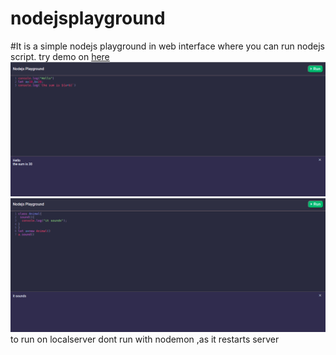# nodejsplayground
#It is a simple nodejs playground in web interface where you can run nodejs script.
try demo on <a href="https://playnode.herokuapp.com/">here</a>
<img src="./nodejsplay.png"><br>
<img src="./nodejsplay2.png">
to run on localserver dont run with nodemon ,as it restarts server 

